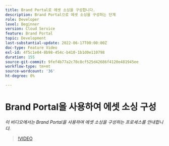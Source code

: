 ```yaml
---
title: Brand Portal로 에셋 소싱을 구성합니다.
description: Brand Portal으로 에셋 소싱을 구성하는 단계
role: Developer
level: Beginner
version: Cloud Service
feature: Brand Portal
topic: Development
last-substantial-update: 2022-06-17T00:00:00Z
doc-type: Feature Video
exl-id: 4f5c1e04-8b98-454c-b410-1b1d0e110798
duration: 155
source-git-commit: 9fef4b77a2c70c8cf525d42686f4120e481945ee
workflow-type: tm+mt
source-wordcount: '36'
ht-degree: 0%

---
```


# Brand Portal을 사용하여 에셋 소싱 구성

*이 비디오에서는 Brand Portal을 사용하여 에셋 소싱을 구성하는 프로세스를 안내합니다.*

>[!VIDEO](https://video.tv.adobe.com/v/335451?quality=12&learn=on)

